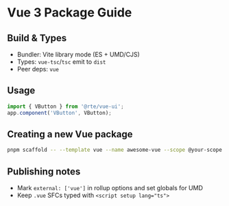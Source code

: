 # Vue 3 Package Guide

## Build & Types

- Bundler: Vite library mode (ES + UMD/CJS)
- Types: `vue-tsc`/`tsc` emit to `dist`
- Peer deps: `vue`

## Usage

```ts
import { VButton } from '@rte/vue-ui';
app.component('VButton', VButton);
```

## Creating a new Vue package

```bash
pnpm scaffold -- --template vue --name awesome-vue --scope @your-scope
```

## Publishing notes

- Mark `external: ['vue']` in rollup options and set globals for UMD
- Keep `.vue` SFCs typed with `<script setup lang="ts">`
